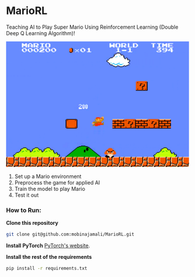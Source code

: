 # MarioRL
Teaching AI to Play Super Mario Using Reinforcement Learning (Double Deep Q Learning Algorithm)!

![Played Super Mario IMG](./thumbnails/image.png)

1. Set up a Mario environment
2. Preprocess the game for applied AI
3. Train the model to play Mario
4. Test it out

### How to Run:

**Clone this repository**
```bash
git clone git@github.com:mobinajamali/MarioRL.git
```

**Install PyTorch**
[PyTorch's website](https://pytorch.org/).


**Install the rest of the requirements**

```bash
pip install -r requirements.txt
```